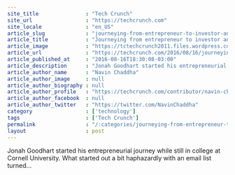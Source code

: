 ```yaml
---
site_title               : "Tech Crunch"
site_url                 : "https://techcrunch.com"
site_locale              : "en_US"
article_slug             : "journeying-from-entrepreneur-to-investor-and-back-again"
article_title            : "Journeying from entrepreneur to investor and back again"
article_image            : "https://tctechcrunch2011.files.wordpress.com/2015/09/6256892056_3a7fe5ac26_b.jpg?w=764&h=400&crop=1"
article_url              : "https://techcrunch.com/2016/08/16/journeying-from-entrepreneur-to-investor-and-back-again/"
article_published_at     : "2016-08-16T18:30:08-03:00"
article_description      : "Jonah Goodhart started his entrepreneurial journey while still in college at Cornell University. What started out a bit haphazardly with an email list turned..."
article_author_name      : "Navin Chaddha"
article_author_image     : null
article_author_biography : null
article_author_profile   : "https://techcrunch.com/contributor/navin-chaddha/"
article_author_facebook  : null
article_author_twitter   : "https://twitter.com/NavinChaddha"
category                 : ['technology']
tags                     : ['Tech Crunch']
permalink                : "/:categories/journeying-from-entrepreneur-to-investor-and-back-again/"
layout                   : post
---
```


Jonah Goodhart started his entrepreneurial journey while still in college at Cornell University. What started out a bit haphazardly with an email list turned...
